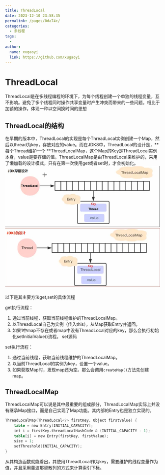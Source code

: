 ```yaml
---
title: ThreadLocal
date: 2023-12-10 23:58:35
permalink: /pages/0da74c/
categories:
  - 多线程
tags:
  - 
author: 
  name: xugaoyi
  link: https://github.com/xugaoyi
---
```


# ThreadLocal

ThreadLocal是在多线程编程的环境下，为每个线程创建一个单独的线程变量，互不影响。避免了多个线程同时操作共享变量时产生冲突而带来的一些问题。相比于加锁的操作，体现一种以空间换时间的思想

## ThreadLocal的结构

在早期的版本中，ThreadLocal的实现是每个ThreadLocal实例创建一个Map，然后以thread为key，存放对应的value。而在JDK8中，ThreadLocal的设计是，**每个Thread维护一个 **ThreadLocalMap，这个Map的Key是ThreadLocal实例本身，value是要存储的值。ThreadLocalMap是由ThreadLocal来维护的，采用了懒加载的设计模式，只有在第一次使用get或者set时，才会初始化。
![img](https://raw.githubusercontent.com/pruedream/PictureBed/main/image/2910022-20230901173316451-945842724.png)

以下是其主要方法get,set的具体流程

get执行流程：

1. 通过当前线程，获取当前线程维护的ThreadLocalMap。
2. 以ThreadLocal自己为实例（传入this），从Map获取Entry并返回。
3. 如果1中map不存在或者map中没有ThreadLocal对应的key，那么会执行初始化setInitialValue()流程。
   set源码

set执行流程：

1. 通过当前线程，获取当前线程维护的ThreadLocalMap。
2. 以当前ThreadLocal的实例为key，设置一个value。
3. 如果获取Map时，发现map还为空。那么会调用`createMap()`方法先创建map。

## ThreadLocalMap

ThreadLocalMap可以说是其中最重要的组成部分，ThreadLocalMap实际上并没有继承Map接口，而是自己实现了Map功能。其内部的Entry也是独立实现的。

```verilog
ThreadLocalMap(ThreadLocal<?> firstKey, Object firstValue) {
    table = new Entry[INITIAL_CAPACITY];
    int i = firstKey.threadLocalHashCode & (INITIAL_CAPACITY - 1);
    table[i] = new Entry(firstKey, firstValue);
    size = 1;
    setThreshold(INITIAL_CAPACITY);
}
```

从其构造函数就能看出，其使用ThreadLocal作为key，需要维护的线程变量作为值，并且采用斐波那契散列的方式来计算索引下标。